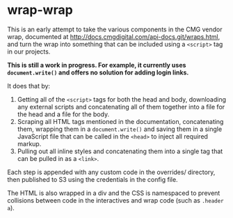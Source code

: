 # wrap-wrap
This is an early attempt to take the various components in the CMG vendor wrap, documented at http://docs.cmgdigital.com/api-docs.git/wraps.html, and turn the wrap into something that can be included using a `<script>` tag in our projects.

**This is still a work in progress. For example, it currently uses `document.write()` and offers no solution for adding login links.**

It does that by:

1. Getting all of the `<script>` tags for both the head and body, downloading any external scripts and concatenating all of them together into a file for the head and a file for the body.
2. Scraping all HTML tags mentioned in the documentation, concatenating them, wrapping them in a `document.write()` and saving them in a single JavaScript file that can be called in the `<head>` to inject all required markup.
3. Pulling out all inline styles and concatenating them into a single tag that can be pulled in as a `<link>`.

Each step is appended with any custom code in the overrides/ directory, then published to S3 using the credentials in the config file.

The HTML is also wrapped in a div and the CSS is namespaced to prevent collisions between code in the interactives and wrap code (such as `.header a`).
